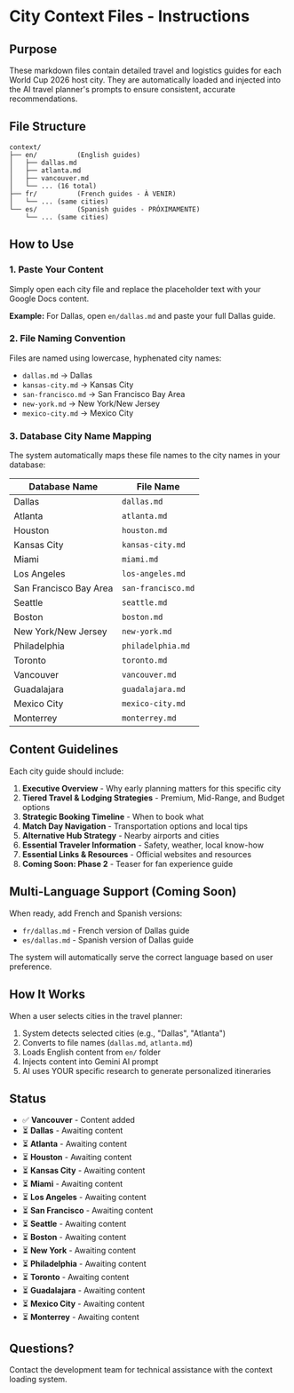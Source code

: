 # City Context Files - Instructions

## Purpose
These markdown files contain detailed travel and logistics guides for each World Cup 2026 host city. They are automatically loaded and injected into the AI travel planner's prompts to ensure consistent, accurate recommendations.

## File Structure

```
context/
├── en/          (English guides)
│   ├── dallas.md
│   ├── atlanta.md
│   ├── vancouver.md
│   └── ... (16 total)
├── fr/          (French guides - À VENIR)
│   └── ... (same cities)
└── es/          (Spanish guides - PRÓXIMAMENTE)
    └── ... (same cities)
```

## How to Use

### 1. Paste Your Content
Simply open each city file and replace the placeholder text with your Google Docs content.

**Example:** For Dallas, open `en/dallas.md` and paste your full Dallas guide.

### 2. File Naming Convention
Files are named using lowercase, hyphenated city names:
- `dallas.md` → Dallas
- `kansas-city.md` → Kansas City
- `san-francisco.md` → San Francisco Bay Area
- `new-york.md` → New York/New Jersey
- `mexico-city.md` → Mexico City

### 3. Database City Name Mapping
The system automatically maps these file names to the city names in your database:

| Database Name | File Name |
|--------------|-----------|
| Dallas | `dallas.md` |
| Atlanta | `atlanta.md` |
| Houston | `houston.md` |
| Kansas City | `kansas-city.md` |
| Miami | `miami.md` |
| Los Angeles | `los-angeles.md` |
| San Francisco Bay Area | `san-francisco.md` |
| Seattle | `seattle.md` |
| Boston | `boston.md` |
| New York/New Jersey | `new-york.md` |
| Philadelphia | `philadelphia.md` |
| Toronto | `toronto.md` |
| Vancouver | `vancouver.md` |
| Guadalajara | `guadalajara.md` |
| Mexico City | `mexico-city.md` |
| Monterrey | `monterrey.md` |

## Content Guidelines

Each city guide should include:
1. **Executive Overview** - Why early planning matters for this specific city
2. **Tiered Travel & Lodging Strategies** - Premium, Mid-Range, and Budget options
3. **Strategic Booking Timeline** - When to book what
4. **Match Day Navigation** - Transportation options and local tips
5. **Alternative Hub Strategy** - Nearby airports and cities
6. **Essential Traveler Information** - Safety, weather, local know-how
7. **Essential Links & Resources** - Official websites and resources
8. **Coming Soon: Phase 2** - Teaser for fan experience guide

## Multi-Language Support (Coming Soon)

When ready, add French and Spanish versions:
- `fr/dallas.md` - French version of Dallas guide
- `es/dallas.md` - Spanish version of Dallas guide

The system will automatically serve the correct language based on user preference.

## How It Works

When a user selects cities in the travel planner:
1. System detects selected cities (e.g., "Dallas", "Atlanta")
2. Converts to file names (`dallas.md`, `atlanta.md`)
3. Loads English content from `en/` folder
4. Injects content into Gemini AI prompt
5. AI uses YOUR specific research to generate personalized itineraries

## Status

- ✅ **Vancouver** - Content added
- ⏳ **Dallas** - Awaiting content
- ⏳ **Atlanta** - Awaiting content
- ⏳ **Houston** - Awaiting content
- ⏳ **Kansas City** - Awaiting content
- ⏳ **Miami** - Awaiting content
- ⏳ **Los Angeles** - Awaiting content
- ⏳ **San Francisco** - Awaiting content
- ⏳ **Seattle** - Awaiting content
- ⏳ **Boston** - Awaiting content
- ⏳ **New York** - Awaiting content
- ⏳ **Philadelphia** - Awaiting content
- ⏳ **Toronto** - Awaiting content
- ⏳ **Guadalajara** - Awaiting content
- ⏳ **Mexico City** - Awaiting content
- ⏳ **Monterrey** - Awaiting content

## Questions?
Contact the development team for technical assistance with the context loading system.
